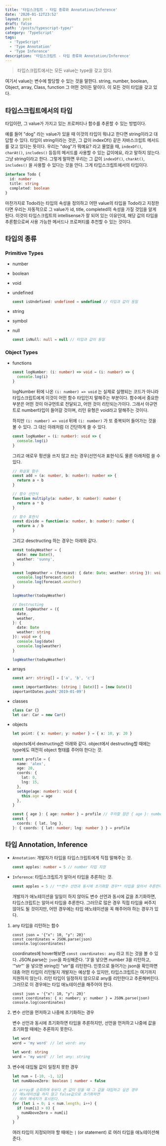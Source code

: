 ```yaml
---
title: '타입스크립트 - 타입 종류와 Annotation/Inference'
date: '2020-01-12T23:52'
layout: post
draft: false
path: '/posts/typescript-type/'
category: 'TypeScript'
tags:
  - 'TypeScript'
  - 'Type Annotation'
  - 'Type Inference'
description: '타입스크립트 - 타입 종류와 Annotation/Inference'
---
```


> 타입스크립트에서는 모든 value는 type을 갖고 있다.

여기서 value는 변수에 할당할 수 있는 것을 말한다. string, number, boolean, Object, array, Class, function 그 어떤 것이든 말이다. 이 모든 것이 타입을 갖고 있다.

## 타입스크립트에서의 타입

타입이란, 그 value가 가지고 있는 프로퍼티나 함수를 추론할 수 있는 방법이다.

예를 들어 "dog" 라는 value가 있을 때 이것의 타입이 뭐냐고 한다면 string이라고 대답할 수 있다. 타입이 string이라는 것은, 그 값이 indexOf() 같은 자바스크립트 메서드를 갖고 있다는 뜻이다. 우리는 "dog"가 뭐예요? 라고 물었을 때, `indexOf()`, `charAt()`, `includes()` 등등의 메서드를 사용할 수 있는 값이에요, 라고 말하지 않는다. 그냥 string이라고 한다. 그렇게 말하면 우리는 그 값이 `indexOf()`, `charAt()`, `includes()` 을 사용할 수 있다는 것을 안다. 그게 타입스크립트에서의 타입이다.

```typescript
interface Todo {
  id: number
  title: string
  completed: boolean
}
```

마찬가지로 Todo라는 타입의 속성을 정의하고 어떤 value의 타입을 Todo라고 지정한다면 우리는 자동적으로 그 value가 id, title, completed의 속성을 가질 것임을 알게 된다. 이것이 타입스크립트의 intellisense가 잘 되어 있는 이유인데, 해당 값의 타입을 추론함으로써 사용 가능한 메서드나 프로퍼티를 추천할 수 있는 것이다.

## 타입의 종류

### Primitive Types

- number

- boolean

- void

- undefined

  ```typescript
  const isUndefined: undefined = undefined // 타입과 값이 동일
  ```

- string

- symbol

- null

  ```typescript
  const isNull: null = null // 타입과 값이 동일
  ```

### Object Types

- functions

  ```typescript
  const logNumber: (i: number) => void = (i: number) => {
    console.log(i)
  }
  ```

  logNumber 뒤에 나온 `(i: number) => void` 는 실제로 실행되는 코드가 아니라 타입스크립트에게 이것이 어떤 함수 타입인지 말해주는 부분이다. 함수에서 중요한 부분은 어떤 것이 아규먼트로 전달되고, 어떤 것이 리턴되는가이다. 그래서 아규먼트로 number타입이 들어갈 것이며, 리턴 유형은 void라고 말해주는 것이다.

  하지만 `(i: number) => void` 뒤에 `(i: number)` 가 또 중복되어 들어가는 것을 볼 수 있다. 그 대신 아래처럼 더 간단하게 쓸 수 있다.

  ```typescript
  const logNumber = (i: number): void => {
    console.log(i)
  }
  ```

  그리고 애로우 펑션을 쓰지 않고 쓰는 경우(선언식과 표현식)도 물론 아래처럼 쓸 수 있다.

  ```typescript
  // 화살표 함수
  const add = (a: number, b: number): number => {
    return a + b
  }

  // 함수 선언식
  function multiply(a: number, b: number): number {
    return a * b
  }

  // 함수 표현식
  const divide = function(a: number, b: number): number {
    return a / b
  }
  ```

  그리고 desctructing 하는 경우는 아래와 같다.

  ```typescript
  const todayWeather = {
    date: new Date(),
    weather: 'sunny',
  }

  const logWeather = (forecast: { date: Date; weather: string }): void => {
    console.log(forecast.date)
    console.log(forecast.weather)
  }

  logWeather(todayWeather)
  ```

  ```typescript
  // Destructing
  const logWeather = ({
    date,
    weather,
  }: {
    date: Date
    weather: string
  }): void => {
    console.log(date)
    console.log(weather)
  }

  logWeather(todayWeather)
  ```

* arrays

  ```typescript
  const arr: string[] = ['a', 'b', 'c']
  ```

  ```typescript
  const importantDates: (string | Date)[] = [new Date()]
  importantDates.push('2019-01-09')
  ```

* classes

  ```typescript
  class Car {}
  let car: Car = new Car()
  ```

* objects

  ```typescript
  let point: { x: number; y: number } = { x: 10, y: 20 }
  ```

  objects에서 destructing은 아래와 같다. object에서 destructing할 때에는 type에도 여전히 object 형태를 주어야 한다는 것.

  ```typescript
  const profile = {
    name: 'alex',
    age: 20,
    coords: {
      lat: 0,
      lng: 15,
    },
    setAge(age: number): void {
      this.age = age
    },
  }

  const { age }: { age: number } = profile // 주의할 점은 { age }: number가 아니라는 것이다.
  const {
    coords: { lat, lng },
  }: { coords: { lat: number; lng: number } } = profile
  ```

## 타입 Annotation, Inference

- `Annotation`: 개발자가 타입을 타입스크립트에게 직접 말해주는 것.

  ```typescript
  const apples: number = 5 // number 타입 지정
  ```

- `Inference`: 타입스크립트가 알아서 타입을 추론하는 것.

  ```typescript
  const apples = 5 // **변수 선언과 동시에 초기화할 경우** 타입을 알아서 추론한다
  ```

  개발자가 애노테이션을 일일이 하지 않아도 변수 선언과 동시에 값을 초기화하면, 타입스크립트는 알아서 타입을 추론한다. 그러므로 많은 경우 직접 타입을 써주지 않아도 될 것이지만, 어떤 경우에는 타입 애노테이션을 꼭 해주어야 하는 경우가 있다.

1. any 타입을 리턴하는 함수

   ```tsx
   const json = '{"x": 10, "y": 20}'
   const coordinates = JSON.parse(json)
   console.log(coordinates)
   ```

   coordinates에 hover해보면 `const coordinates: any` 라고 뜨는 것을 볼 수 있다. JSON.parse는 `json`을 파싱해준다. '3'을 넣으면 number 3을 리턴하고, '"str"' 을 넣으면 string인 "str"를 리턴한다. 인풋으로 들어가는 json을 확인하면 대충 어떤 타입이 리턴될지 개발자는 예상할 수 있지만, 타입스크립트는 여기까지 지원하지 않는다. 리턴 타입이 일정하지 않으므로 any를 리턴한다고 추론해버린다. 그러므로 이 경우에는 타입 애노테이션을 해주어야 한다.

   ```tsx
   const json = '{"x": 10, "y": 20}'
   const coordinates: { x: number; y: number } = JSON.parse(json)
   console.log(coordinates)
   ```

2) 변수 선언을 먼저하고 나중에 초기화하는 경우

   변수 선언과 동시에 초기화하면 타입을 추론하지만, 선언을 먼저하고 나중에 값을 초기화할 때에는 추론하지 못한다.

   ```typescript
   let word
   word = 'my word' // let word: any
   ```

   ```typescript
   let word: string
   word = 'my word' // let any: string
   ```

3. 변수에 대입될 값이 일정치 못한 경우

   ```typescript
   let num = [-10, -1, 12]
   let numAboveZero: boolean | number = false

   // array를 순회하며 0보다 큰 값이 있을 때 그 값을 대입하고 싶은 경우
   // 애노테이션을 하지 않고 false값으로 초기화하면
   // 에러 메세지가 표시된다.
   for (let i = 0; i < num.length; i++) {
     if (num[i] > 0) {
       numAboveZero = num[i]
     }
   }
   ```

   여러 타입이 지정되어야 할 때에는 `|` (or statement) 로 여러 타입을 애노테이션해준다.

